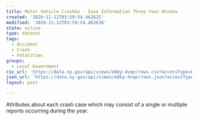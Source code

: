 ```yaml
---
title: Motor Vehicle Crashes - Case Information Three Year Window
created: '2020-11-12T03:59:54.462625'
modified: '2020-11-12T03:59:54.462636'
state: active
type: dataset
tags:
  - Accident
  - Crash
  - Fatalities
groups:
  - Local Government
csv_url: 'https://data.ny.gov/api/views/e8ky-4vqe/rows.csv?accessType=DOWNLOAD'
json_url: 'https://data.ny.gov/api/views/e8ky-4vqe/rows.json?accessType=DOWNLOAD'
layout: post

---
```

Attributes about each crash case which may consist of a single or multiple reports occurring during the year.
